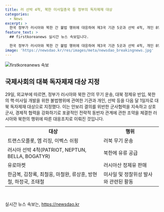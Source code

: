 ```yaml
---
title: 러 선박 4척, 북한 미사일총국 등 정부의 독자제재 대상
categories:
  - News
excerpt: >
  한국 정부가 러시아와 북한 간 불법 행위에 대응하여 제3국 기관 5곳과 선박 4척, 개인 8명을 독자제재 대상에 추가 지정했다. 이는 북한과 러시아의 안보리 결의 위반에 대한 대응조치로, 국제사회의 안보와 안정을 위협하는 러북 간 무기 운송과 유류 공급을 차단하기 위한 조치다. 또한, 해당 대상으로 지정된 선박과 개인의 금융거래 및 외환거래는 사전 허가가 필요하며, 관련법을 위반할 경우 처벌받을 수 있다. (150자)
feature_text: >
  ## firstkoreanews 실시간 뉴스 속보입니다.

  한국 정부가 러시아와 북한 간 불법 행위에 대응하여 제3국 기관 5곳과 선박 4척, 개인 8명을 독자제재 대상에 추가 지정했다. 이는 북한과 러시아의 안보리 결의 위반에 대한 대응조치로, 국제사회의 안보와 안정을 위협하는 러북 간 무기 운송과 유류 공급을 차단하기 위한 조치다. 또한, 해당 대상으로 지정된 선박과 개인의 금융거래 및 외환거래는 사전 허가가 필요하며, 관련법을 위반할 경우 처벌받을 수 있다. (150자)
image: 'https://newsdao.kr/res/images/meta/newsdao_breakingnews.jpg'
---
```


<p><img src="https://newsdao.kr/res/images/meta/newsdao_breakingnews.jpg" alt="firstkoreanews 속보" /></p>

<h2 data-ke-size="size26">국제사회의 대북 독자제재 대상 지정</h2>

<p data-ke-size="size16">29일, 외교부에 따르면, 정부가 러시아와 북한 간의 무기 운송, 대북 정제유 반입, 북한의 핵·미사일 개발을 위한 불법행위에 관여한 기관과 개인, 선박 등을 다음 달 1일자로 대북 독자제재 대상으로 지정했다. 이는 안보리 결의를 위반한 군사협력을 지속하고 상호 군사, 경제적 협력을 강화하기로 포괄적인 전략적 동반자 관계에 관한 조약을 체결한 러시아와 북한의 행위에 따른 대응조치로 이뤄진 것입니다.</p>

<table>
  <tr>
    <td style="text-align: center; height: 17px;"><b>대상</b></td>
    <td style="text-align: center; height: 17px;"><b>행위</b></td>
  </tr>
  <tr>
    <td style="text-align: left; height: 17px;">트랜스모플롯, 엠 리징, 이벡스 쉬핑</td>
    <td style="text-align: left; height: 17px;">러북 무기 운송</td>
  </tr>
  <tr>
    <td style="text-align: left; height: 17px;">러시아 선박 4척(PATRIOT, NEPTUN, BELLA, BOGATYR)</td>
    <td style="text-align: left; height: 17px;">북한에 유류 공급</td>
  </tr>
  <tr>
    <td style="text-align: left; height: 17px;">유로마켓</td>
    <td style="text-align: left; height: 17px;">러시아산 정제유 판매</td>
  </tr>
  <tr>
    <td style="text-align: left; height: 17px;">한금복, 김창록, 최철웅, 마철완, 류상훈, 방현철, 하정국, 조태철</td>
    <td style="text-align: left; height: 17px;">미사일 및 정찰위성 발사와 관련된 활동</td>
  </tr>
</table>

<p data-ke-size="size16">&nbsp;</p>
실시간 뉴스 속보는, <a href="https://newsdao.kr" rel="dofollow">https://newsdao.kr</a>


